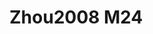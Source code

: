 <a name="material" />

# Zhou2008 M24
<script type="application/ld+json">
  {
    "@context": "https://schema.org/",
    "@type": "ChemicalSubstance",
    "http://purl.org/dc/terms/conformsTo":
      {
        "@type": "CreativeWork",
        "@id": "https://bioschemas.org/profiles/ChemicalSubstance/0.4-RELEASE/"
      },
    "@id": "https://egonw.github.io/nanowiki/nanowiki236.html#material",
    "name": "Zhou2008 M24",
    "sameAs": "http://127.0.0.1/mediawiki/index.php/Special:URIResolver/Zhou2008_M24"
  }
</script>

